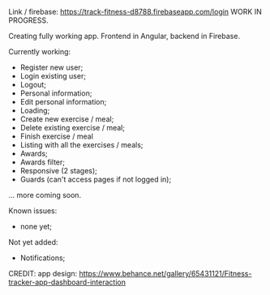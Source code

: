 Link / firebase: https://track-fitness-d8788.firebaseapp.com/login
WORK IN PROGRESS.

Creating fully working app. 
Frontend in Angular, backend in Firebase.

Currently working:
- Register new user;
- Login existing user;
- Logout;
- Personal information;
- Edit personal information;
- Loading;
- Create new exercise / meal;
- Delete existing exercise / meal;
- Finish exercise / meal
- Listing with all the exercises / meals;
- Awards;
- Awards filter;
- Responsive (2 stages);
- Guards (can't access pages if not logged in);

... more coming soon.

Known issues:
- none yet;

Not yet added:
- Notifications;

CREDIT: app design: https://www.behance.net/gallery/65431121/Fitness-tracker-app-dashboard-interaction
